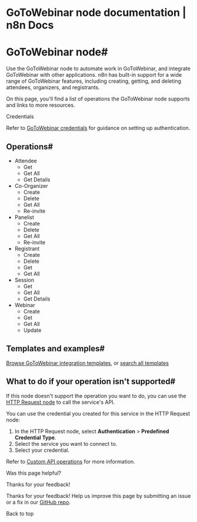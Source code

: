# GoToWebinar node documentation | n8n Docs

[ ](https://github.com/n8n-io/n8n-docs/edit/main/docs/integrations/builtin/app-nodes/n8n-nodes-base.gotowebinar.md "Edit this page")

# GoToWebinar node#

Use the GoToWebinar node to automate work in GoToWebinar, and integrate GoToWebinar with other applications. n8n has built-in support for a wide range of GoToWebinar features, including creating, getting, and deleting attendees, organizers, and registrants.

On this page, you'll find a list of operations the GoToWebinar node supports and links to more resources.

Credentials

Refer to [GoToWebinar credentials](../../credentials/gotowebinar/) for guidance on setting up authentication. 

## Operations#

  * Attendee
    * Get
    * Get All
    * Get Details
  * Co-Organizer
    * Create
    * Delete
    * Get All
    * Re-invite
  * Panelist
    * Create
    * Delete
    * Get All
    * Re-invite
  * Registrant
    * Create
    * Delete
    * Get
    * Get All
  * Session
    * Get
    * Get All
    * Get Details
  * Webinar
    * Create
    * Get
    * Get All
    * Update

## Templates and examples#

[Browse GoToWebinar integration templates](https://n8n.io/integrations/gotowebinar/), or [search all templates](https://n8n.io/workflows/)

## What to do if your operation isn't supported#

If this node doesn't support the operation you want to do, you can use the [HTTP Request node](../../core-nodes/n8n-nodes-base.httprequest/) to call the service's API.

You can use the credential you created for this service in the HTTP Request node: 

  1. In the HTTP Request node, select **Authentication** > **Predefined Credential Type**.
  2. Select the service you want to connect to.
  3. Select your credential.

Refer to [Custom API operations](../../../custom-operations/) for more information.

Was this page helpful? 

Thanks for your feedback! 

Thanks for your feedback! Help us improve this page by submitting an issue or a fix in our [GitHub repo](https://github.com/n8n-io/n8n-docs). 

Back to top
